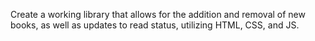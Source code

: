 Create a working library that allows for the addition and removal of new books, as well as updates to read status, utilizing HTML, CSS, and JS.